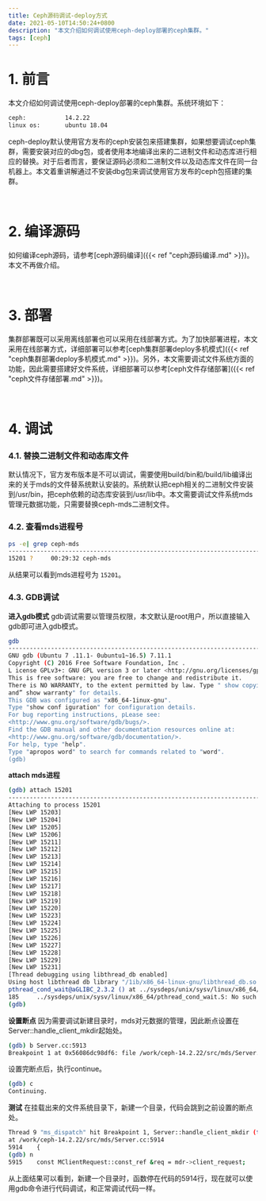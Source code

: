 ```yaml
---
title: Ceph源码调试-deploy方式
date: 2021-05-10T14:50:24+0800
description: "本文介绍如何调试使用ceph-deploy部署的ceph集群。"
tags: [ceph]
---
```



# 1. 前言
本文介绍如何调试使用ceph-deploy部署的ceph集群。系统环境如下：
```bash
ceph:           14.2.22
linux os:       ubuntu 18.04
```
ceph-deploy默认使用官方发布的ceph安装包来搭建集群，如果想要调试ceph集群，需要安装对应的dbg包，或者使用本地编译出来的二进制文件和动态库进行相应的替换。对于后者而言，要保证源码必须和二进制文件以及动态库文件在同一台机器上。本文着重讲解通过不安装dbg包来调试使用官方发布的ceph包搭建的集群。

&nbsp;
&nbsp;
# 2. 编译源码
如何编译ceph源码，请参考[ceph源码编译]({{< ref "ceph源码编译.md" >}})。本文不再做介绍。

&nbsp;
&nbsp;

# 3. 部署
集群部署既可以采用离线部署也可以采用在线部署方式。为了加快部署进程，本文采用在线部署方式，详细部署可以参考[ceph集群部署deploy多机模式]({{< ref "ceph集群部署deploy多机模式.md" >}})。另外，本文需要调试文件系统方面的功能，因此需要搭建好文件系统，详细部署可以参考[ceph文件存储部署]({{< ref "ceph文件存储部署.md" >}})。


&nbsp;
&nbsp;
# 4. 调试
### 4.1. 替换二进制文件和动态库文件
默认情况下，官方发布版本是不可以调试，需要使用build/bin和/build/lib编译出来的关于mds的文件替系统默认安装的。系统默认把ceph相关的二进制文件安装到/usr/bin，把ceph依赖的动态库安装到/usr/lib中。本文需要调试文件系统mds管理元数据功能，只需要替换ceph-mds二进制文件。

### 4.2. 查看mds进程号
```bash
ps -e| grep ceph-mds
-----------------------------------------------------------------------------------------------------------------------
15201 ?		00:29:32 ceph-mds
```
从结果可以看到mds进程号为 `15201`。

### 4.3. GDB调试
**进入gdb模式**
gdb调试需要以管理员权限，本文默认是root用户，所以直接输入gdb即可进入gdb模式。
```bash
gdb
-----------------------------------------------------------------------------------------------------------------------
GNU gdb (Ubuntu 7 .11.1- 0ubuntu1~16.5) 7.11.1
Copyright (C) 2016 Free Software Foundation, Inc .
L icense GPLv3+: GNU GPL version 3 or later <http://gnu.org/licenses/gpl.html>
This is free software: you are free to change and redistribute it.
There is NO WARRANTY, to the extent permitted by law. Type " show copying"
and” show warranty" for details.
This GDB was configured as "x86_64-1inux-gnu".
Type "show conf iguration" for configuration details.
For bug reporting instructions, pLease see:
<http://www.gnu.org/software/gdb/bugs/>.
Find the GDB manual and other documentation resources online at:
<http://www.gnu.org/software/gdb/documentation/>.
For help, type "help".
Type "apropos word" to search for commands related to "word".
(gdb)
```

**attach mds进程**
```bash
(gdb) attach 15201
-----------------------------------------------------------------------------------------------------------------------
Attaching to process 15201
[New LWP 15203]
[New LWP 15204]
[New LWP 15205]
[New LWP 15206]
[New LWP 15211]
[New LWP 15212]
[New LWP 15213]
[New LWP 15214]
[New LWP 15215]
[New LWP 15216]
[New LWP 15217]
[New LWP 15218]
[New LWP 15219]
[New LWP 15220]
[New LWP 15223]
[New LWP 15224]
[New LWP 15225]
[New LWP 15226]
[New LWP 15227]
[New LWP 15228]
[New LWP 15229]
[New LWP 15231]
[Thread debugging using libthread_db enabled]
Using host libthread db library "/1ib/x86_64-linux-gnu/libthread_db.so.1" .
pthread_cond_wait@aGLIBC_2.3.2 () at ../sysdeps/unix/sysv/linux/x86_64/pthread_cond_wait.S:185
185		../sysdeps/unix/sysv/linux/x86_64/pthread_cond_wait.S: No such file or directory.
(gdb)
```

**设置断点**
因为需要调试新建目录时，mds对元数据的管理，因此断点设置在Server::handle_client_mkdir起始处。
```bash
(gdb) b Server.cc:5913
Breakpoint 1 at 0x56086dc98df6: file /work/ceph-14.2.22/src/mds/Server.cc, line 5913.
```

设置完断点后，执行continue。
```bash
(gdb) c
Continuing.
```

**测试**
在挂载出来的文件系统目录下，新建一个目录，代码会跳到之前设置的断点处。
```bash
Thread 9 "ms_dispatch" hit Breakpoint 1, Server::handle_client_mkdir (this=0x560870f16dc0, mdr=...)
at /work/ceph-14.2.22/src/mds/Server.cc:5914
5914	{
(gdb) n
5915	const MClientRequest::const_ref &req = mdr->client_request;
```
从上面结果可以看到，新建一个目录时，函数停在代码的5914行，现在就可以使用gdb命令进行代码调试，和正常调试代码一样。